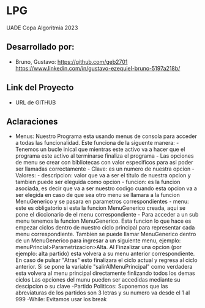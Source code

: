 # LPG
UADE Copa Algoritmia 2023

## Desarrollado por:
- Bruno, Gustavo: https://github.com/geb2701 https://www.linkedin.com/in/gustavo-ezequiel-bruno-5197a218b/

## Link del Proyecto
- URL de GITHUB

## Aclaraciones
- Menus: Nuestro Programa esta usando menus de consola para acceder a todas las funcionalidad. 
    Este funciona de la siguente manera:
        - Tenemos un bucle inical que mientras este activo va a hacer que el programa este activo al terminarse finaliza el programa
        - Las opciones de menu se crear con bibliotecas con valor especificos para asi poder ser llamadas correctamente
            - Clave: es un numero de nuestra opcion
            - Valores:
                - descripcion: valor que va a ser el titulo de nuestra opcion y tambien puede ser eleguida como opcion
                - funcion: es la funcion asociada, es decir que va a ser nuestro codigo cuando esta opcion va a ser elegida en caso de que sea otro menu se llamara a la funcion MenuGenerico y se pasara en parametros correspondientes
                - menu: este es obligatorio si esta la funcion MenuGenerico creada, aqui se pone el diccionario de el menu correspondiente
        - Para acceder a un sub menu tenemos la funcion MenuGenerico. Esta funcion lo que hace es empezar ciclos dentro de nuestro ciclo principal para representar cada menu correspondiente. Tambien se puede llamar MenuGenerico dentro de un MenuGenerico para ingresar a un siguiente menu, ejemplo: menuPrincial>Parametrizacion>Alta. Al Finzalizar una opcion (por ejemplo: alta partido) esta volvera a su menu anterior correspondiente. En caso de pulsar "Atras" esto finalizara el ciclo actual y regresa al ciclo anterior. Si se pone la variable "salirAlMenuPrincipal" como verdadera esta volvera al menu principal directamente finlizando todos los demas ciclos
    Las opciones del munu pueden ser accedidas mediante su descipcion o su clave
-Partido Politicos: Suponemos que las abreviaturas de los partidos son 3 letras y su numero va desde el 1 al 999
-While: Evitamos usar los break